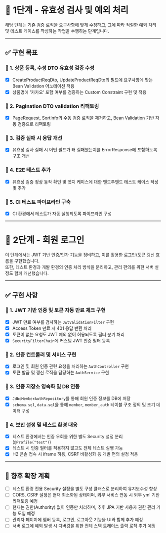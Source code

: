 # 🧱 1단계 - 유효성 검사 및 예외 처리

해당 단계는 기존 검증 로직을 요구사항에 맞게 수정하고, 그에 따라 적절한 예외 처리 및 테스트 케이스를 작성하는 작업을 수행하는 단계입니다.

---

## ✅ 구현 목표

### 📌 1. 상품 등록, 수정 DTO 유효성 검증 수정
- [x] CreateProductReqDto, UpdateProductReqDto의 필드에 요구사항에 맞는 Bean Validation 어노테이션 적용
- [x] 상품명에 '카카오' 포함 여부를 검증하는 Custom Constraint 구현 및 적용

### 📌 2. Pagination DTO validation 리팩토링
- [x] PageRequest, SortInfo의 수동 검증 로직을 제거하고, Bean Validation 기반 자동 검증으로 리팩토링

### 📌 3. 검증 실패 시 응답 개선
- [x] 유효성 검사 실패 시 어떤 필드가 왜 실패했는지를 ErrorResponse에 포함하도록 구조 개선

### 📌 4. E2E 테스트 추가
- [x] 유효성 검증 정상 동작 확인 및 엣지 케이스에 대한 엔드투엔드 테스트 케이스 작성 및 추가

### 📌 5. CI 테스트 파이프라인 구축
- [x] CI 환경에서 테스트가 자동 실행되도록 파이프라인 구성


---

# 🔐 2단계 - 회원 로그인

이 단계에서는 JWT 기반 인증/인가 기능을 정비하고, 이를 활용한 로그인/토큰 갱신 흐름을 구현했습니다.  
또한, 테스트 환경과 개발 환경의 인증 처리 방식을 분리하고, 관리 편의를 위한 서버 설정도 함께 개선했습니다.

---

## ✅ 구현 사항

### 📌 1. JWT 기반 인증 및 토큰 자동 만료 체크 구현
- [x] JWT 만료 여부를 검사하는 `JwtValidationFilter` 구현
- [x] Access Token 만료 시 401 응답 반환 처리
- [x] 토큰이 없는 요청도 JWT 예외 없이 허용되도록 필터 분기 처리
- [x] `SecurityFilterChain`에 커스텀 JWT 인증 필터 등록

### 📌 2. 인증 컨트롤러 및 서비스 구현
- [x] 로그인 및 회원 인증 관련 요청을 처리하는 `AuthController` 구현
- [x] 토큰 발급 및 갱신 로직을 담당하는 `AuthService` 구현

### 📌 3. 인증 저장소 영속화 및 DB 연동
- [x] `JdbcMemberAuthRepository`를 통해 회원 인증 정보를 DB에 저장
- [x] `schema.sql`, `data.sql`을 통해 `member`, `member_auth` 테이블 구조 정의 및 초기 데이터 구성

### 📌 4. 보안 설정 및 테스트 환경 대응
- [x] 테스트 환경에서는 인증 우회를 위한 별도 Security 설정 분리 (`@Profile("test")`)
- [x] 테스트 시 인증 필터를 적용하지 않고도 전체 테스트 실행 가능
- [x] H2 콘솔 접속 시 iframe 허용, CSRF 비활성화 등 개발 편의 설정 적용

---

## 🚀 향후 확장 계획

- [ ] 테스트 환경 전용 Security 설정을 별도 구성 클래스로 분리하여 유지보수성 향상
- [ ] CORS, CSRF 설정은 현재 최소화된 상태이며, 외부 서비스 연동 시 외부 yml 기반 리팩토링 예정
- [ ] 현재는 권한(Authority) 없이 인증만 처리하며, 추후 JPA 기반 사용자 권한 관리 기능 도입 예정
- [ ] 관리자 페이지에 멤버 등록, 로그인, 로그아웃 기능을 UI와 함께 추가 예정
- [ ] 서버 로그에 예외 발생 시 디버깅을 위한 전체 스택 트레이스 출력 로직 추가 예정